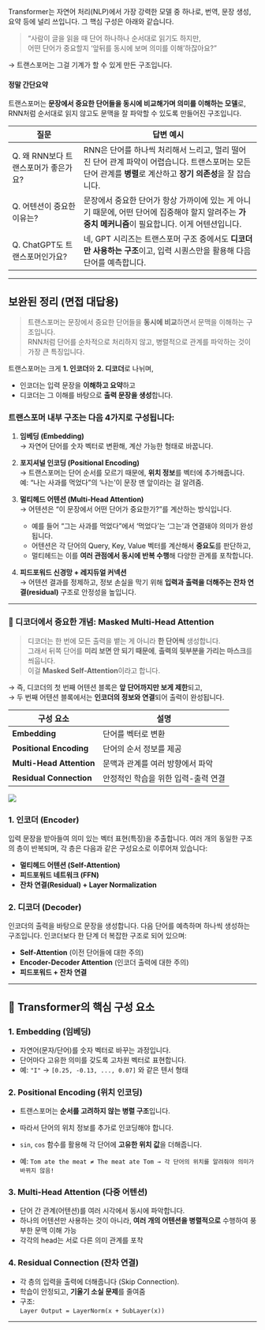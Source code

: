 
Transformer는 자연어 처리(NLP)에서 가장 강력한 모델 중 하나로, 번역, 문장 생성, 요약 등에 널리 쓰입니다. 그 핵심 구성은 아래와 같습니다.

> “사람이 글을 읽을 때 단어 하나하나 순서대로 읽기도 하지만,  
> 어떤 단어가 중요할지 ‘앞뒤를 동시에 보며 의미를 이해’하잖아요?”

→ 트랜스포머는 그걸 기계가 할 수 있게 만든 구조입니다.


#### 정말 간단요약
트랜스포머는 **문장에서 중요한 단어들을 동시에 비교해가며 의미를 이해하는 모델**로,  
RNN처럼 순서대로 읽지 않고도 문맥을 잘 파악할 수 있도록 만들어진 구조입니다.

| 질문                      | 답변 예시                                                                                            |
| ----------------------- | ------------------------------------------------------------------------------------------------ |
| Q. 왜 RNN보다 트랜스포머가 좋은가요? | RNN은 단어를 하나씩 처리해서 느리고, 멀리 떨어진 단어 관계 파악이 어렵습니다. 트랜스포머는 모든 단어 관계를 **병렬**로 계산하고 **장기 의존성**을 잘 잡습니다. |
| Q. 어텐션이 중요한 이유는?        | 문장에서 중요한 단어가 항상 가까이에 있는 게 아니기 때문에, 어떤 단어에 집중해야 할지 알려주는 **가중치 메커니즘**이 필요합니다. 이게 어텐션입니다.           |
| Q. ChatGPT도 트랜스포머인가요?   | 네, GPT 시리즈는 트랜스포머 구조 중에서도 **디코더만 사용하는 구조**이고, 입력 시퀀스만을 활용해 다음 단어를 예측합니다.                         |

---

## 보완된 정리 (면접 대답용)

> 트랜스포머는 문장에서 중요한 단어들을 **동시에 비교**하면서 문맥을 이해하는 구조입니다.  
> RNN처럼 단어를 순차적으로 처리하지 않고, 병렬적으로 관계를 파악하는 것이 가장 큰 특징입니다.

트랜스포머는 크게 **1. 인코더**와 **2. 디코더**로 나뉘며,

- 인코더는 입력 문장을 **이해하고 요약**하고
- 디코더는 그 이해를 바탕으로 **출력 문장을 생성**합니다.
    

### 트랜스포머 내부 구조는 다음 4가지로 구성됩니다:

1. **임베딩 (Embedding)**  
    → 자연어 단어를 숫자 벡터로 변환해, 계산 가능한 형태로 바꿉니다.
    
2. **포지셔널 인코딩 (Positional Encoding)**  
    → 트랜스포머는 단어 순서를 모르기 때문에, **위치 정보**를 벡터에 추가해줍니다.  
    예: “나는 사과를 먹었다”의 ‘나는’이 문장 맨 앞이라는 걸 알려줌.
    
3. **멀티헤드 어텐션 (Multi-Head Attention)**  
    → 어텐션은 “이 문장에서 어떤 단어가 중요한가?”를 계산하는 방식입니다.
    
    - 예를 들어 “그는 사과를 먹었다”에서 ‘먹었다’는 ‘그는’과 연결돼야 의미가 완성됩니다.
    - 어텐션은 각 단어의 Query, Key, Value 벡터를 계산해서 **중요도**를 판단하고,
    - 멀티헤드는 이를 **여러 관점에서 동시에 반복 수행**해 다양한 관계를 포착합니다.
        
4. **피드포워드 신경망 + 레지듀얼 커넥션**  
    → 어텐션 결과를 정제하고, 정보 손실을 막기 위해 **입력과 출력을 더해주는 잔차 연결(residual)** 구조로 안정성을 높입니다.
    

---

### 🔹 디코더에서 중요한 개념: **Masked Multi-Head Attention**

> 디코더는 한 번에 모든 출력을 뱉는 게 아니라 **한 단어씩** 생성합니다.  
> 그래서 뒤쪽 단어를 **미리 보면 안 되기 때문에**, **출력의 뒷부분을 가리는 마스크**를 씌웁니다.  
> 이걸 **Masked Self-Attention**이라고 합니다.

→ 즉, 디코더의 첫 번째 어텐션 블록은 **앞 단어까지만 보게 제한**되고,  
→ 두 번째 어텐션 블록에서는 **인코더의 정보와 연결**되어 출력이 완성됩니다.

| 구성 요소                    | 설명                   |
| ------------------------ | -------------------- |
| **Embedding**            | 단어를 벡터로 변환           |
| **Positional Encoding**  | 단어의 순서 정보를 제공        |
| **Multi-Head Attention** | 문맥과 관계를 여러 방향에서 파악   |
| **Residual Connection**  | 안정적인 학습을 위한 입력-출력 연결 |


![](https://i.imgur.com/7doUpqO.png)




### 1. 인코더 (Encoder)

입력 문장을 받아들여 의미 있는 벡터 표현(특징)을 추출합니다. 여러 개의 동일한 구조의 층이 반복되며, 각 층은 다음과 같은 구성요소로 이루어져 있습니다:

- **멀티헤드 어텐션 (Self-Attention)**
- **피드포워드 네트워크 (FFN)**
- **잔차 연결(Residual) + Layer Normalization**
    

### 2. 디코더 (Decoder)

인코더의 출력을 바탕으로 문장을 생성합니다. 다음 단어를 예측하며 하나씩 생성하는 구조입니다. 인코더보다 한 단계 더 복잡한 구조로 되어 있으며:

- **Self-Attention** (이전 단어들에 대한 주의)
- **Encoder-Decoder Attention** (인코더 출력에 대한 주의)
- **피드포워드 + 잔차 연결**
    

---

## 🔧 Transformer의 핵심 구성 요소

### 1. Embedding (임베딩)

- 자연어(문자/단어)를 숫자 벡터로 바꾸는 과정입니다.
- 단어마다 고유한 의미를 갖도록 고차원 벡터로 표현합니다.
- 예: `"I"` → `[0.25, -0.13, ..., 0.07]` 와 같은 텐서 형태
    

### 2. Positional Encoding (위치 인코딩)
- 트랜스포머는 **순서를 고려하지 않는 병렬 구조**입니다.
- 따라서 단어의 위치 정보를 추가로 인코딩해야 합니다.
    
- `sin`, `cos` 함수를 활용해 각 단어에 **고유한 위치 값**을 더해줍니다.
    
- 예:
    `Tom ate the meat ≠ The meat ate Tom → 각 단어의 위치를 알려줘야 의미가 바뀌지 않음!`
    

### 3. Multi-Head Attention (다중 어텐션)
- 단어 간 관계(어텐션)를 여러 시각에서 동시에 파악합니다.
- 하나의 어텐션만 사용하는 것이 아니라, **여러 개의 어텐션을 병렬적으로** 수행하여 풍부한 문맥 이해 가능
- 각각의 head는 서로 다른 의미 관계를 포착




### 4. Residual Connection (잔차 연결)
- 각 층의 입력을 출력에 더해줍니다 (Skip Connection).
- 학습이 안정되고, **기울기 소실 문제**를 줄여줌
- 구조:  
    `Layer Output = LayerNorm(x + SubLayer(x))`
    

---

